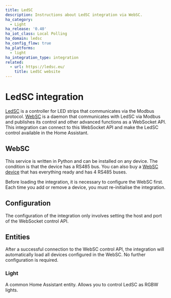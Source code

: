 ```yaml
---
title: LedSC
description: Instructions about LedSC integration via WebSC.
ha_category:
  - Light
ha_release: '0.40'
ha_iot_class: Local Polling
ha_domain: ledsc
ha_config_flow: true
ha_platforms:
  - light
ha_integration_type: integration
related:
  - url: https://ledsc.eu/
    title: LedSC website
---
```


# LedSC integration

[LedSC] is a controller for LED strips that communicates via the Modbus protocol.
[WebSC] is a daemon that communicates with LedSC via Modbus and publishes its control and other advanced functions as a WebSocket API.
This integration can connect to this WebSocket API and make the LedSC control available in the Home Assistant.

## WebSC

This service is written in Python and can be installed on any device.
The condition is that the device has a RS485 bus.
You can also buy a [WebSC device] that has everything ready and has 4 RS485 buses.

Before loading the integration, it is necessary to configure the WebSC first.
Each time you add or remove a device, you must re-initialise the integration.

## Configuration

The configuration of the integration only involves setting the host and port of the WebSocket control API.

## Entities

After a successful connection to the WebSC control API, the integration will automatically load all devices configured in the WebSC.
No further configuration is required.

### Light

A common Home Assistant entity.
Allows you to control LedSC as RGBW lights.

[LedSC]: https://ledsc.eu/
[WebSC]: https://gitlab.com/ledsc/websc
[WebSC device]: https://ledsc.eu/?page_id=150